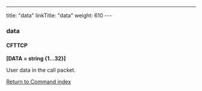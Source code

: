 ---
title: "data"
linkTitle: "data"
weight: 610
--- <span id="data"></span>

### data

#### CFTTCP

****[DATA = string {1...32}]****

User data in the call packet.

[Return to Command index](../../)
